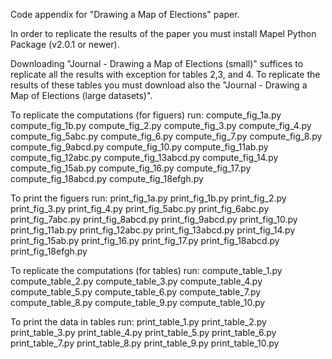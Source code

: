 Code appendix for "Drawing a Map of Elections" paper.

In order to replicate the results of the paper you must install Mapel Python Package (v2.0.1 or newer).

Downloading "Journal - Drawing a Map of Elections (small)" suffices to replicate all the results
with exception for tables 2,3, and 4. To replicate the results of these tables you must download also the
"Journal - Drawing a Map of Elections (large datasets)".

To replicate the computations (for figuers) run:
compute_fig_1a.py
compute_fig_1b.py
compute_fig_2.py
compute_fig_3.py
compute_fig_4.py
compute_fig_5abc.py
compute_fig_6.py
compute_fig_7.py
compute_fig_8.py
compute_fig_9abcd.py
compute_fig_10.py
compute_fig_11ab.py
compute_fig_12abc.py
compute_fig_13abcd.py
compute_fig_14.py
compute_fig_15ab.py
compute_fig_16.py
compute_fig_17.py
compute_fig_18abcd.py
compute_fig_18efgh.py

To print the figuers run:
print_fig_1a.py
print_fig_1b.py
print_fig_2.py
print_fig_3.py
print_fig_4.py
print_fig_5abc.py
print_fig_6abc.py
print_fig_7abc.py
print_fig_8abcd.py
print_fig_9abcd.py
print_fig_10.py
print_fig_11ab.py
print_fig_12abc.py
print_fig_13abcd.py
print_fig_14.py
print_fig_15ab.py
print_fig_16.py
print_fig_17.py
print_fig_18abcd.py
print_fig_18efgh.py

To replicate the computations (for tables) run:
compute_table_1.py
compute_table_2.py
compute_table_3.py
compute_table_4.py
compute_table_5.py
compute_table_6.py
compute_table_7.py
compute_table_8.py
compute_table_9.py
compute_table_10.py


To print the data in tables run:
print_table_1.py
print_table_2.py
print_table_3.py
print_table_4.py
print_table_5.py
print_table_6.py
print_table_7.py
print_table_8.py
print_table_9.py
print_table_10.py